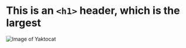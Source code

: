 # This is an `<h1>` header, which is the largest


![Image of Yaktocat](https://octodex.github.com/images/yaktocat.png)

